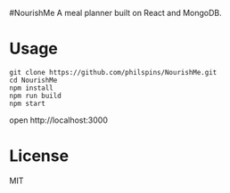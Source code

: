 #NourishMe
A meal planner built on React and MongoDB.


Usage
=====
```
git clone https://github.com/philspins/NourishMe.git
cd NourishMe
npm install
npm run build
npm start
```
open http://localhost:3000


License
=======
MIT

